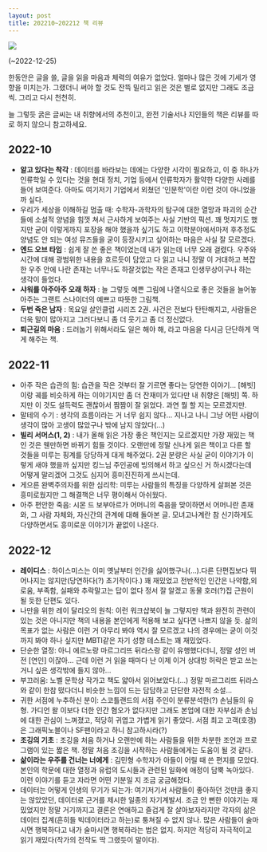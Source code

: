 ```yaml
---
layout: post
title: 202210~202212 책 리뷰
---
```


[![](https://cojette.files.wordpress.com/2022/12/image-1.png?w=500)](https://cojette.files.wordpress.com/2022/12/image-1.png)

(~2022-12-25)

한동안은 글을 쓸, 글을 읽을 마음과 체력의 여유가 없었다. 얼마나 많은 것에 기세가 영향을 미치는가. 
그랬더니 써야 할 것도 잔뜩 밀리고 읽은 것은 별로 없지만 그래도 조금씩. 그리고 다시 천천히.

늘 그렇듯 굵은 글씨는 내 취향에서의 추천이고, 완전 기술서나 지인들의 책은 리뷰를 따로 하지 않으니 참고하세요.



2022-10
-------

-   **알고 있다는 착각** : 데이터를 바라보는 데에는 다양한 시각이 필요하고, 이 중 하나가 인류학일 수 있다는 것을 현대 정치, 기업 등에서 인류학자가 활약한 다양한 사례를 들어 보여준다. 아마도 여기저기 기업에서 외쳤던 '인문학'이란 이런 것이 아니었을까 싶다.
-   우리가 세상을 이해하길 멈출 때: 수학자-과학자의 탐구에 대한 열망과 파괴의 순간들에 소설적 양념을 힘껏 쳐서 근사하게 보여주는 사실 기반의 픽션. 꽤 멋지기도 했지만 굳이 이렇게까지 포장을 해야 했을까 싶기도 하고 이학분야에서마저 후추정도 양념도 안 되는 여성 뮤즈들을 굳이 등장시키고 싶어하는 마음은 사실 잘 모르겠다.
-   **엔드 오브 타임** : 쉽게 잘 쓴 좋은 책이었는데 내가 읽는데 너무 오래 걸렸다. 우주와 시간에 대해 광범위한 내용을 흐르듯이 담았고 다 읽고 나니 정말 이 거대하고 복잡한 우주 안에 나란 존재는 너무나도 하잘것없는 작은 존재고 인생무상이구나 하는 생각이 들었다.
-   **샤워를 아주아주 오래 하자** : 늘 그렇듯 예쁜 그림에 나열식으로 좋은 것들을 늘어놓아주는 그랜트 스나이더의 예쁘고 따뜻한 그림책.
-   **두번 죽은 남자** : 목요일 살인클럽 시리즈 2권. 사건은 전보다 탄탄해지고, 사람들은 더욱 말이 많아지고 그러다보니 좀 더 웃기고 좀 더 정신없다.
-   **퇴근길의 마음** : 드러눕기 위해서라도 일은 해야 해, 라고 마음을 다시금 단단하게 먹게 해주는 책.

2022-11
-------

-   아주 작은 습관의 힘: 습관을 작은 것부터 잘 기르면 좋다는 당연한 이야기... [해빗]이랑 궤를 비슷하게 하는 이야기지만 좀 더 잔재미가 있다만 내 취향은 [해빗] 쪽. 하지만 이 것도 설득력도 괜찮아서 짬짬이 잘 읽었다. 과연 뭘 할 지는 모르겠지만.
-   말테의 수기 : 생각의 흐름이라는 거 너무 쉽지 않다... 지나고 나니 그냥 어떤 사람이 생각이 많아 고생이 많았구나 밖에 남지 않았다(...)
-   **빌리 서머스(1, 2)** : 내가 올해 읽은 가장 좋은 책인지는 모르겠지만 가장 재밌는 책인 것은 웬만하면 바뀌기 힘들 것이다. 오랜만에 정말 신나게 읽은 책이고 다른 할 것들을 미루는 핑계를 당당하게 대게 해주었다. 2권 분량은 사실 굳이 이야기가 이렇게 새야 했을까 싶지만 킹느님 주인공에 빙의해서 하고 싶으신 거 하시겠다는데 어떻게 말리겠어 그것도 심지어 흥미진진하게 쓰시는데.
-   게으른 완벽주의자를 위한 심리학: 미루는 사람들의 특징을 다양하게 살펴본 것은 흥미로웠지만 그 해결책은 너무 평이해서 아쉬웠다.
-   아주 편안한 죽음: 시몬 드 보부아르가 어머니의 죽음을 맞이하면서 어머니란 존재와, 그 사람 자체와, 자신간의 관계에 대해 돌아본 글. 모녀고나계란 참 신기하게도 다양하면서도 흥미로운 이야기가 끝없이 나온다.

2022-12
-------

-   **레이디스** : 하이스미스는 이미 옛날부터 인간을 싫어했구나(...).다른 단편집보다 뛰어나지는 않지만(당연하다(?) 초기작이다.) 꽤 재밌었고 전반적인 인간은 나약함,외로움, 부족함, 실패와 추락말고는 답이 없다 정서 잘 알겠고 동물 호러(?)집 근원이 될 듯한 단편도 있다.
-   나만을 위한 레이 달리오의 원칙: 이런 워크샵북이 늘 그렇지만 책과 완전히 관련이 있는 것은 아니지만 책의 내용을 본인에게 적용해 보고 싶다면 나쁘지 않을 듯. 삶의 목표가 없는 사람은 이런 거 아무리 봐야 역시 잘 모르겠고 나의 경우에는 굳이 이것까지 봐야 하나 싶지만 MBTI같은 자기 성향 테스트는 꽤 재밌었다.
-   단순한 열정: 아니 에르노랑 마르그리뜨 뒤라스랑 같이 유행했다더니, 정말 성인 버전 [연인] 이잖아... 근데 이런 거 읽을 때마다 난 이제 이거 상대방 허락은 받고 쓰는 거니 싶은 생각밖에 들지 않아...
-   부끄러움: 노벨 문학상 작가고 책도 얇아서 읽어보았다.(...) 정말 마르그리뜨 뒤라스와 같이 한참 떴다더니 비슷한 느낌이 드는 담담하고 단단한 자전적 소설...
-   귀한 서점에 누추하신 분이: 스코틀랜드의 서점 주인이 분류분석한(?) 손님들의 유형. 가디언 왈 이보다 더한 인간 혐오가 없다지만 그래도 본업에 대한 자부심과 손님에 대한 관심이 느껴졌고, 적당히 귀엽고 가볍게 읽기 좋았다. 서점 최고 고객(호갱)은 그래픽노블이나 SF팬이라고 하니 참고하시라(?)
-   **조깅의 기초** : 조깅을 처음 하거나 오랜만에 하는 사람들을 위한 차분한 조언과 프로그램이 있는 짧은 책. 정말 처음 조깅을 시작하는 사람들에게는 도움이 될 것 같다.
-   **삶이라는 우주를 건너는 너에게** : 김민형 수학자가 아들이 어릴 때 쓴 편지를 모았다. 본인의 학문에 대한 열정과 유럽의 도시들과 관련된 일화에 애정이 담뿍 녹아있다. 이런 이야기를 듣고 자라면 어떤 기분일 지 조금 궁금해졌다.
-   데이터는 어떻게 인생의 무기가 되는가: 여기저기서 사람들이 좋아하던 것만큼 좋지는 않았았던, 데이터로 근거를 제시한 일종의 자기계발서. 조금 안 뻔한 이야기는 재밌었지만 정말 거기까지고 결론은 연애하고 즐겁게 잘 살아보자라지만 각자의 삶은 데이터 집계(흔히들 빅데이터라고 하는)로 퉁쳐질 수 없지 않나. 많은 사람들이 술마시면 행복하다고 내가 술마시면 행복하라는 법은 없지. 하지만 적당히 자극적이고 읽기 재밌다(작가의 전작도 딱 그랬듯이 말이다).
